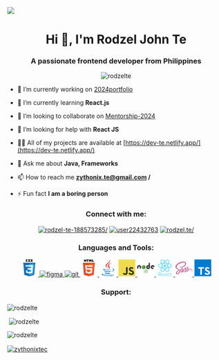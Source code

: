 <img src="https://user-images.githubusercontent.com/74038190/225813708-98b745f2-7d22-48cf-9150-083f1b00d6c9.gif">

<h1 align="center">Hi 👋, I'm Rodzel John Te</h1>
<h3 align="center">A passionate frontend developer from Philippines</h3>


<p align="center"> <img src="https://komarev.com/ghpvc/?username=rodzelte&label=Profile%20views&color=13a300&style=flat" alt="rodzelte" /> </p>

- 🔭 I’m currently working on [2024portfolio](https://github.com/rodzelte/2024portfolio)

- 🌱 I’m currently learning **React.js**

- 👯 I’m looking to collaborate on [Mentorship-2024](https://github.com/rodzelte/Mentorship-2024)

- 🤝 I’m looking for help with **React JS**

- 👨‍💻 All of my projects are available at [https://dev-te.netlify.app/](https://dev-te.netlify.app/)

- 💬 Ask me about **Java, Frameworks**

- 📫 How to reach me **zythonix.te@gmail.com /**

- ⚡ Fun fact **I am a boring person**

<h3 align="center">Connect with me:</h3>
<p align="center">
<a href="https://linkedin.com/in/rodzel-te-188573285/" target="blank"><img align="center" src="https://raw.githubusercontent.com/rahuldkjain/github-profile-readme-generator/master/src/images/icons/Social/linked-in-alt.svg" alt="rodzel-te-188573285/" height="30" width="40" /></a>
<a href="https://stackoverflow.com/users/user22432763" target="blank"><img align="center" src="https://raw.githubusercontent.com/rahuldkjain/github-profile-readme-generator/master/src/images/icons/Social/stack-overflow.svg" alt="user22432763" height="30" width="40" /></a>
<a href="https://fb.com/rodzel.te/" target="blank"><img align="center" src="https://raw.githubusercontent.com/rahuldkjain/github-profile-readme-generator/master/src/images/icons/Social/facebook.svg" alt="rodzel.te/" height="30" width="40" /></a>
</p>

<h3 align="center">Languages and Tools:</h3>
<p align="center"> <a href="https://www.w3schools.com/css/" target="_blank" rel="noreferrer"> <img src="https://raw.githubusercontent.com/devicons/devicon/master/icons/css3/css3-original-wordmark.svg" alt="css3" width="40" height="40"/> </a> <a href="https://www.figma.com/" target="_blank" rel="noreferrer"> <img src="https://www.vectorlogo.zone/logos/figma/figma-icon.svg" alt="figma" width="40" height="40"/> </a> <a href="https://git-scm.com/" target="_blank" rel="noreferrer"> <img src="https://www.vectorlogo.zone/logos/git-scm/git-scm-icon.svg" alt="git" width="40" height="40"/> </a> <a href="https://www.w3.org/html/" target="_blank" rel="noreferrer"> <img src="https://raw.githubusercontent.com/devicons/devicon/master/icons/html5/html5-original-wordmark.svg" alt="html5" width="40" height="40"/> </a> <a href="https://www.java.com" target="_blank" rel="noreferrer"> <img src="https://raw.githubusercontent.com/devicons/devicon/master/icons/java/java-original.svg" alt="java" width="40" height="40"/> </a> <a href="https://developer.mozilla.org/en-US/docs/Web/JavaScript" target="_blank" rel="noreferrer"> <img src="https://raw.githubusercontent.com/devicons/devicon/master/icons/javascript/javascript-original.svg" alt="javascript" width="40" height="40"/> </a> <a href="https://nodejs.org" target="_blank" rel="noreferrer"> <img src="https://raw.githubusercontent.com/devicons/devicon/master/icons/nodejs/nodejs-original-wordmark.svg" alt="nodejs" width="40" height="40"/> </a> <a href="https://reactjs.org/" target="_blank" rel="noreferrer"> <img src="https://raw.githubusercontent.com/devicons/devicon/master/icons/react/react-original-wordmark.svg" alt="react" width="40" height="40"/> </a> <a href="https://sass-lang.com" target="_blank" rel="noreferrer"> <img src="https://raw.githubusercontent.com/devicons/devicon/master/icons/sass/sass-original.svg" alt="sass" width="40" height="40"/> </a> <a href="https://www.typescriptlang.org/" target="_blank" rel="noreferrer"> <img src="https://raw.githubusercontent.com/devicons/devicon/master/icons/typescript/typescript-original.svg" alt="typescript" width="40" height="40"/> </a> </p>

<h3 align="center">Support:</h3>

<p><img align="center" width="400" src="https://github-readme-streak-stats.herokuapp.com/?user=rodzelte&theme=dark" alt="rodzelte" /></p>

<p>&nbsp;<img align="center" width="400" src="https://github-readme-stats.vercel.app/api?username=rodzelte&show_icons=true&theme=tokyonight&locale=en" alt="rodzelte" /></p>

<p><img align="cetnter" width="400" src="https://github-readme-stats.vercel.app/api/top-langs?username=rodzelte&show_icons=true&theme=tokyonight&locale=en&layout=compact" alt="rodzelte" /></p>

<p><a href="https://www.buymeacoffee.com/zythonixtec"> <img align="center" src="https://cdn.buymeacoffee.com/buttons/v2/default-yellow.png" height="50" width="210" alt="zythonixtec" /></a></p><br><br>
